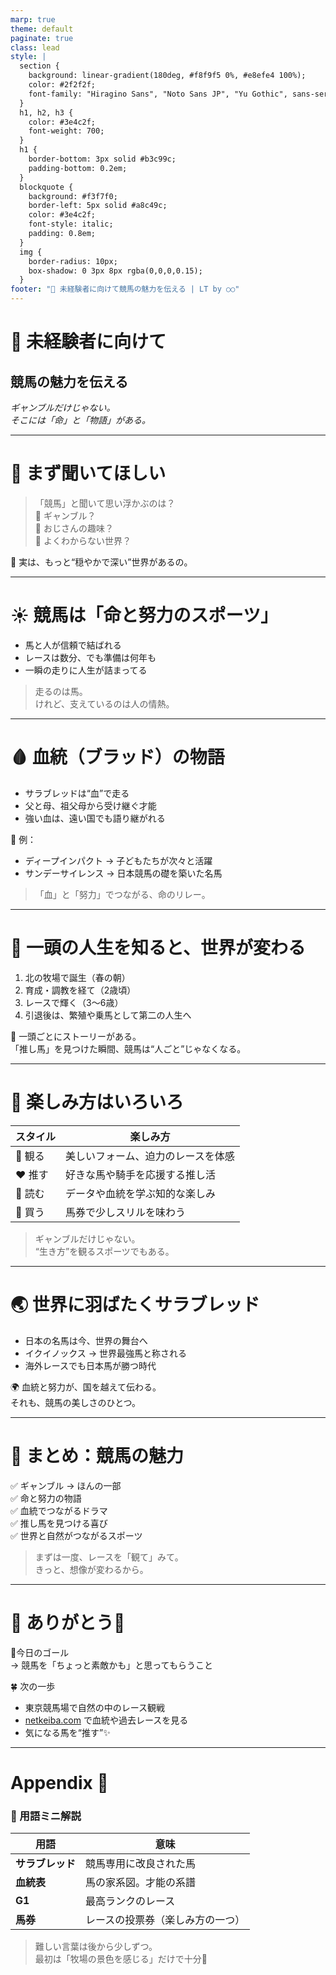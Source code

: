 ```yaml
---
marp: true
theme: default
paginate: true
class: lead
style: |
  section {
    background: linear-gradient(180deg, #f8f9f5 0%, #e8efe4 100%);
    color: #2f2f2f;
    font-family: "Hiragino Sans", "Noto Sans JP", "Yu Gothic", sans-serif;
  }
  h1, h2, h3 {
    color: #3e4c2f;
    font-weight: 700;
  }
  h1 {
    border-bottom: 3px solid #b3c99c;
    padding-bottom: 0.2em;
  }
  blockquote {
    background: #f3f7f0;
    border-left: 5px solid #a8c49c;
    color: #3e4c2f;
    font-style: italic;
    padding: 0.8em;
  }
  img {
    border-radius: 10px;
    box-shadow: 0 3px 8px rgba(0,0,0,0.15);
  }
footer: "🐴 未経験者に向けて競馬の魅力を伝える | LT by ○○"
---
```


<!-- 背景：牧場の朝日 -->
<!-- Unsplash例: https://unsplash.com/photos/kD4wY2jY5N8 -->

# 🐴 未経験者に向けて  
## 競馬の魅力を伝える

*ギャンブルだけじゃない。  
そこには「命」と「物語」がある。*

---

# 🌿 まず聞いてほしい

> 「競馬」と聞いて思い浮かぶのは？  
> 🎲 ギャンブル？  
> 👴 おじさんの趣味？  
> 🐎 よくわからない世界？

💬 実は、もっと“穏やかで深い”世界があるの。

---

# ☀️ 競馬は「命と努力のスポーツ」

- 馬と人が信頼で結ばれる  
- レースは数分、でも準備は何年も  
- 一瞬の走りに人生が詰まってる

> 走るのは馬。  
> けれど、支えているのは人の情熱。

<!-- 写真：調教中の馬や牧場の風景 -->

---

# 🩸 血統（ブラッド）の物語

- サラブレッドは“血”で走る  
- 父と母、祖父母から受け継ぐ才能  
- 強い血は、遠い国でも語り継がれる

🌱 例：  
- ディープインパクト → 子どもたちが次々と活躍  
- サンデーサイレンス → 日本競馬の礎を築いた名馬

> 「血」と「努力」でつながる、命のリレー。

---

# 🐴 一頭の人生を知ると、世界が変わる

1. 北の牧場で誕生（春の朝）  
2. 育成・調教を経て（2歳頃）  
3. レースで輝く（3〜6歳）  
4. 引退後は、繁殖や乗馬として第二の人生へ

🌾 一頭ごとにストーリーがある。  
「推し馬」を見つけた瞬間、競馬は“人ごと”じゃなくなる。

<!-- 背景：仔馬が草原を駆ける -->

---

# 🍃 楽しみ方はいろいろ

| スタイル | 楽しみ方 |
|-----------|------------|
| 👀 観る | 美しいフォーム、迫力のレースを体感 |
| ❤️ 推す | 好きな馬や騎手を応援する推し活 |
| 🧠 読む | データや血統を学ぶ知的な楽しみ |
| 💸 買う | 馬券で少しスリルを味わう |

> ギャンブルだけじゃない。  
> “生き方”を観るスポーツでもある。

---

# 🌏 世界に羽ばたくサラブレッド

- 日本の名馬は今、世界の舞台へ  
- イクイノックス → 世界最強馬と称される  
- 海外レースでも日本馬が勝つ時代

🌍 血統と努力が、国を越えて伝わる。  
それも、競馬の美しさのひとつ。

<!-- 背景：海外競馬場の写真 -->

---

# 🌸 まとめ：競馬の魅力

✅ ギャンブル → ほんの一部  
✅ 命と努力の物語  
✅ 血統でつながるドラマ  
✅ 推し馬を見つける喜び  
✅ 世界と自然がつながるスポーツ

> まずは一度、レースを「観て」みて。  
> きっと、想像が変わるから。

---

# 🐎 ありがとう🌿

📍今日のゴール  
→ 競馬を「ちょっと素敵かも」と思ってもらうこと

🍀 次の一歩  
- 東京競馬場で自然の中のレース観戦  
- [netkeiba.com](https://www.netkeiba.com) で血統や過去レースを見る  
- 気になる馬を“推す”✨

---

# Appendix 📝

### 🐴 用語ミニ解説

| 用語 | 意味 |
|------|------|
| **サラブレッド** | 競馬専用に改良された馬 |
| **血統表** | 馬の家系図。才能の系譜 |
| **G1** | 最高ランクのレース |
| **馬券** | レースの投票券（楽しみ方の一つ） |

> 難しい言葉は後から少しずつ。  
> 最初は「牧場の景色を感じる」だけで十分🌾

